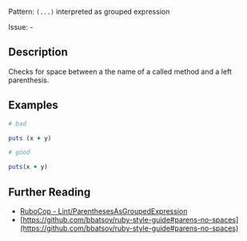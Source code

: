 Pattern: `(...)` interpreted as grouped expression

Issue: -

## Description

Checks for space between a the name of a called method and a left parenthesis.

## Examples

```ruby
# bad

puts (x + y)
```
```ruby
# good

puts(x + y)
```

## Further Reading

* [RuboCop - Lint/ParenthesesAsGroupedExpression](https://docs.rubocop.org/rubocop/cops_lint.html#lintparenthesesasgroupedexpression)
* [https://github.com/bbatsov/ruby-style-guide#parens-no-spaces](https://github.com/bbatsov/ruby-style-guide#parens-no-spaces)
